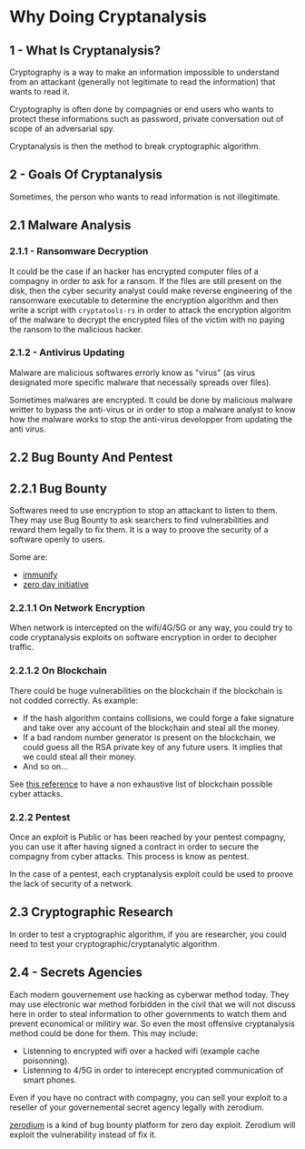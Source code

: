 # Why Doing Cryptanalysis

## 1 - What Is Cryptanalysis?

Cryptography is a way to make an information impossible to understand from an attackant (generally not legitimate to read the information) that wants to read it.

Cryptography is often done by compagnies or end users who wants to protect these informations such as password, private conversation out of scope of an adversarial spy.

Cryptanalysis is then the method to break cryptographic algorithm.

## 2 - Goals Of Cryptanalysis

Sometimes, the person who wants to read information is not illegitimate.

## 2.1 Malware Analysis

### 2.1.1 - Ransomware Decryption

It could be the case if an hacker has encrypted computer files of a compagny in order to ask for a ransom. If the files are still present on the disk, then the cyber security analyst could make reverse engineering of the ransomware executable to determine the encryption algorithm and then write a script with `cryptatools-rs` in order to attack the encryption algoritm of the malware to decrypt the encrypted files of the victim with no paying the ransom to the malicious hacker.

### 2.1.2 - Antivirus Updating

Malware are malicious softwares errorly know as "virus" (as virus designated more specific malware that necessaily spreads over files).

Sometimes malwares are encrypted. It could be done by malicious malware writter to bypass the anti-virus or in order to stop a malware analyst to know how the malware works to stop the anti-virus developper from updating the anti virus.

## 2.2 Bug Bounty And Pentest

## 2.2.1 Bug Bounty

Softwares need to use encryption to stop an attackant to listen to them. They may use Bug Bounty to ask searchers to find vulnerabilities and reward them legally to fix them. It is a way to proove the security of a software openly to users.

Some are:
- [immunify](https://immunefi.com/)
- [zero day initiative](https://www.zerodayinitiative.com/)

### 2.2.1.1 On Network Encryption

When network is intercepted on the wifi/4G/5G or any way, you could try to code cryptanalysis exploits on software encryption in order to decipher traffic.

### 2.2.1.2 On Blockchain

There could be huge vulnerabilities on the blockchain if the blockchain is not codded correctly. As example:

- If the hash algorithm contains collisions, we could forge a fake signature and take over any account of the blockchain and steal all the money.
- If a bad random number generator is present on the blockchain, we could guess all the RSA private key of any future users. It implies that we could steal all their money.
- And so on...

See [this reference](https://github.com/slowmist/Cryptocurrency-Security-Audit-Guide/blob/main/Blockchain-Common-Vulnerability-List.md#encryption) to have a non exhaustive list of blockchain possible cyber attacks.

### 2.2.2 Pentest

Once an exploit is Public or has been reached by your pentest compagny, you can use it after having signed a contract in order to secure the compagny from cyber attacks. This process is know as pentest.

In the case of a pentest, each cryptanalysis exploit could be used to proove the lack of security of a network.

## 2.3 Cryptographic Research

In order to test a cryptographic algorithm, if you are researcher, you could need to test your cryptographic/cryptanalytic algorithm.

## 2.4 - Secrets Agencies

Each modern gouvernement use hacking as cyberwar method today. They may use electronic war method forbidden in the civil that we will not discuss here in order to steal information to other governments to watch them and prevent economical or militiry war. So even the most offensive cryptanalysis method could be done for them. This may include:

- Listenning to encrypted wifi over a hacked wifi (example cache poisonning).
- Listenning to 4/5G in order to interecept encrypted communication of smart phones.

Even if you have no contract with compagny, you can sell your exploit to a reseller of your governemental secret agency legally with zerodium.

[zerodium](https://zerodium.com/) is a kind of bug bounty platform for zero day exploit. Zerodium will exploit the vulnerability instead of fix it.